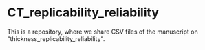 # CT_replicability_reliability
This is a repository, where we share CSV files of the manuscript on "thickness_replicability_reliability".
